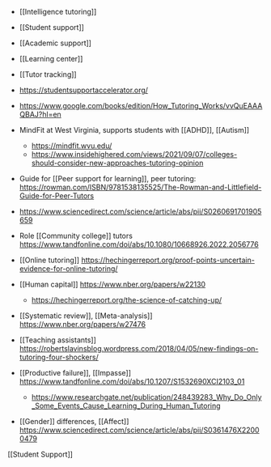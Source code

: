 - [[Intelligence tutoring]]
- [[Student support]]
- [[Academic support]]
- [[Learning center]]
- [[Tutor tracking]]

- https://studentsupportaccelerator.org/
- https://www.google.com/books/edition/How_Tutoring_Works/vvQuEAAAQBAJ?hl=en
- MindFit at West Virginia, supports students with [[ADHD]], [[Autism]]
	-  https://mindfit.wvu.edu/
	-  https://www.insidehighered.com/views/2021/09/07/colleges-should-consider-new-approaches-tutoring-opinion

- Guide for [[Peer support for learning]], peer tutoring: https://rowman.com/ISBN/9781538135525/The-Rowman-and-Littlefield-Guide-for-Peer-Tutors

- https://www.sciencedirect.com/science/article/abs/pii/S0260691701905659

- Role [[Community college]] tutors https://www.tandfonline.com/doi/abs/10.1080/10668926.2022.2056776

- [[Online tutoring]] https://hechingerreport.org/proof-points-uncertain-evidence-for-online-tutoring/

- [[Human capital]] https://www.nber.org/papers/w22130
	-  https://hechingerreport.org/the-science-of-catching-up/

- [[Systematic review]], [[Meta-analysis]] https://www.nber.org/papers/w27476

- [[Teaching assistants]] https://robertslavinsblog.wordpress.com/2018/04/05/new-findings-on-tutoring-four-shockers/

- [[Productive failure]], [[Impasse]] https://www.tandfonline.com/doi/abs/10.1207/S1532690XCI2103_01
	-  https://www.researchgate.net/publication/248439283_Why_Do_Only_Some_Events_Cause_Learning_During_Human_Tutoring

- [[Gender]] differences, [[Affect]] https://www.sciencedirect.com/science/article/abs/pii/S0361476X22000479

[[Student Support]]
